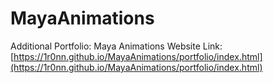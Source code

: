 # MayaAnimations
Additional Portfolio: Maya Animations
Website Link: [https://1r0nn.github.io/MayaAnimations/portfolio/index.html](https://1r0nn.github.io/MayaAnimations/portfolio/index.html)
